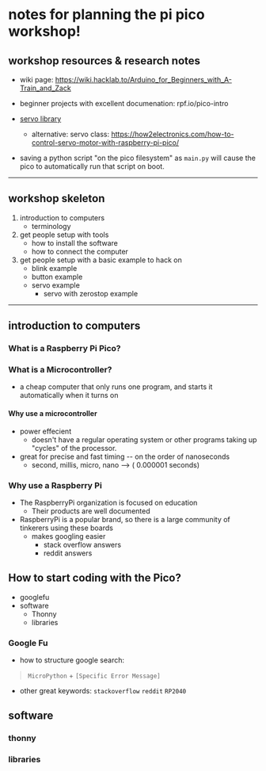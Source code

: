 # notes for planning the pi pico workshop!

## workshop resources & research notes

- wiki page: https://wiki.hacklab.to/Arduino_for_Beginners_with_A-Train_and_Zack

- beginner projects with excellent documenation: rpf.io/pico-intro
- [servo library](https://pypi.org/project/micropython-servo/)
  - alternative: servo class: https://how2electronics.com/how-to-control-servo-motor-with-raspberry-pi-pico/
- saving a python script "on the pico filesystem" as `main.py` will cause the pico to automatically run that script on boot.

---

## workshop skeleton

1. introduction to computers
   - terminology
2. get people setup with tools
   - how to install the software
   - how to connect the computer
3. get people setup with a basic example to hack on
   - blink example
   - button example
   - servo example
     - servo with zerostop example

---

## introduction to computers

### What is a Raspberry Pi Pico?

### What is a Microcontroller?

- a cheap computer that only runs one program, and starts it automatically when it turns on

#### Why use a microcontroller

- power effecient
  - doesn't have a regular operating system or other programs taking up "cycles" of the processor.
- great for precise and fast timing -- on the order of nanoseconds
  - second, millis, micro, nano --> ( 0.000001 seconds)

### Why use a Raspberry Pi

- The RaspberryPi organization is focused on education
  - Their products are well documented
- RaspberryPi is a popular brand, so there is a large community of tinkerers using these boards
  - makes googling easier
    - stack overflow answers
    - reddit answers

## How to start coding with the Pico?

- googlefu
- software
  - Thonny
  - libraries

### Google Fu

- how to structure google search:

> `MicroPython` + `[Specific Error Message]`

- other great keywords: `stackoverflow` `reddit` `RP2040`

## software

### thonny

### libraries

